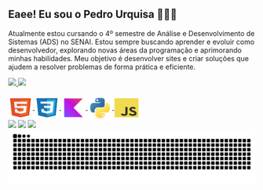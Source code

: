 ## Eaee! Eu sou o Pedro Urquisa 👨🏽‍💻

Atualmente estou cursando o 4º semestre de Análise e Desenvolvimento de Sistemas (ADS) no SENAI. Estou sempre buscando aprender e evoluir como desenvolvedor, explorando novas áreas da programação e aprimorando minhas habilidades. Meu objetivo é desenvolver sites e criar soluções que ajudem a resolver problemas de forma prática e eficiente.
  <div>
    <a href="https://github.com/pedrourquisa008">
      <img height="180em" src="https://github-readme-stats.vercel.app/api?username=pedrourquisa008&show_icons=true&theme=dracula&include_all_commits=true&count_private=true"/>
      <img height="180em" src="https://github-readme-stats.vercel.app/api/top-langs/?username=pedrourquisa008&layout=compact&langs_count=16&theme=dracula"/>
  </div>

<div style="display: inline_block"><br>
  <img align="center" alt="Pepe-HTML" height="40" width="50" src="https://raw.githubusercontent.com/devicons/devicon/master/icons/html5/html5-original.svg">
  <img align="center" alt="Pepe-CSS" height="40" width="50" src="https://raw.githubusercontent.com/devicons/devicon/master/icons/css3/css3-original.svg">
  <img align="center" alt="Pepe-Kotlin" height="50" width="50" src="https://raw.githubusercontent.com/devicons/devicon/master/icons/kotlin/kotlin-original.svg">
  <img align="center" alt="Pepe-Python" height="50" width="50" src="https://raw.githubusercontent.com/devicons/devicon/master/icons/python/python-original.svg" />
  <img align="center" alt="Pepe-" height="40" width="50" src="https://raw.githubusercontent.com/devicons/devicon/master/icons/javascript/javascript-original.svg" />
  </div>
  
  <div> 
  <a href="https://instagram.com/urquisa.08" target="_blank"><img src="https://img.shields.io/badge/-Instagram-%23E4405F?style=for-the-badge&logo=instagram&logoColor=white" target="_blank"></a>
  <a href = "mailto:pedrourquisarocha@gmail.com"><img src="https://img.shields.io/badge/-Gmail-%23333?style=for-the-badge&logo=gmail&logoColor=white" target="_blank"></a>
  <a href="https://www.linkedin.com/in/pedrourquisa/" target="_blank"><img src="https://img.shields.io/badge/-LinkedIn-%230077B5?style=for-the-badge&logo=linkedin&logoColor=white" target="_blank"></a> 
  
</div>

<picture align="center">
  <source media="(prefers-color-scheme: dark)" srcset="https://raw.githubusercontent.com/pedrourquisa008/pedrourquisa008/output/github-contribution-grid-snake-dark.svg">
  <source media="(prefers-color-scheme: light)" srcset="https://raw.githubusercontent.com/pedrourquisa008/pedrourquisa008/output/github-contribution-grid-snake-dark.svg">
  <img align="center" alt="github contribution grid snake animation" src="https://raw.githubusercontent.com/pedrourquisa008/pedrourquisa008/output/github-contribution-grid-snake.svg">
</picture>


          
  
